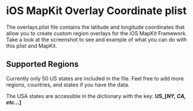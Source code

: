 iOS MapKit Overlay Coordinate plist
===================================

The overlays.plist file contains the latitude and longitude coordinates that allow you to
create custom region overlays for the iOS MapKit Framework. 
Take a look at the screenshot to see and example of what you can do with this plist and MapKit.

Supported Regions
-----------------
Currently only 50 US states are included in the file. Feel free to add more regions, countries,
and states if you have the data. 

The USA states are accessible in the dictionary with the key: 
**US_[***NY, CA, etc...***]**